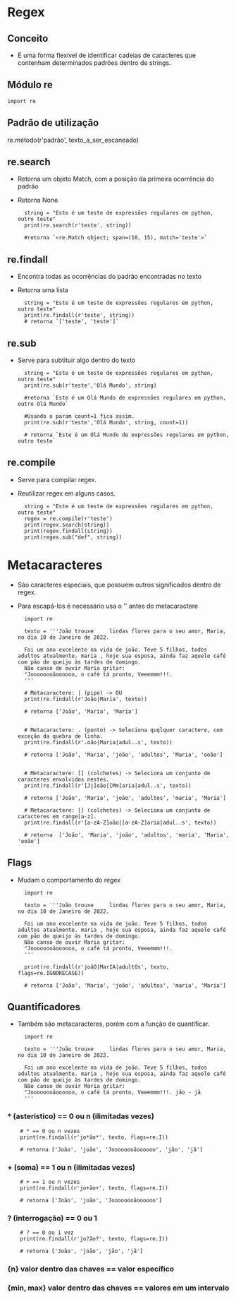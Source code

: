 # Regex

## Conceito

- É uma forma flexível de identificar cadeias de caracteres que contenham determinados padrões dentro de strings.

## Módulo re

`import re`

## Padrão de utilização

re.método(r'padrão', texto_a_ser_escaneado)

## re.search

- Retorna um objeto Match, com a posição da primeira ocorrência do padrão
- Retorna None

        string = "Este é um teste de expressões regulares em python, outro teste"
        print(re.search(r'teste', string))

        #retorna `<re.Match object; span=(10, 15), match='teste'>`

## re.findall

- Encontra todas as ocorrências do padrão encontradas no texto
- Retorna uma lista

        string = "Este é um teste de expressões regulares em python, outro teste"
        print(re.findall(r'teste', string))
        # retorna `['teste', 'teste']`

## re.sub

- Serve para subtituir algo dentro do texto

        string = "Este é um teste de expressões regulares em python, outro teste"
        print(re.sub(r'teste','Olá Mundo', string)

        #retorna `Este é um Olá Mundo de expressões regulares em python, outro Olá Mundo`

        #Usando o param count=1 fica assim.
        print(re.sub(r'teste','Olá Mundo', string, count=1))

        # retorna `Este é um Olá Mundo de expressões regulares em python, outro teste`

## re.compile

- Serve para compilar regex.
- Reutilizar regex em alguns casos.

        string = "Este é um teste de expressões regulares em python, outro teste"
        regex = re.compile(r'teste')
        print(regex.search(string))
        print(regex.findall(string))
        print(regex.sub("def", string))

# Metacaracteres

- São caracteres especiais, que possuem outros significados dentro de regex.
- Para escapá-los é necessário usa o '\' antes do metacaractere

        import re

        texto = '''João trouxe     lindas flores para o seu amor, Maria, no dia 10 de Janeiro de 2022.

        Foi um ano excelente na vida de joão. Teve 5 filhos, todos adultos atualmente. maria , hoje sua esposa, ainda faz aquele café com pão de queijo às tardes de domingo.
        Não canso de ouvir Maria gritar:
        "Joooooooãoooooo, o café tá pronto, Veeemmm!!!.
        '''

        # Metacaractere: | (pipe) -> OU
        print(re.findall(r'João|Maria', texto))

        # retorna ['João', 'Maria', 'Maria']


        # Metacaractere: . (ponto) -> Seleciona quqlquer caractere, com exceção da quebra de linha.
        print(re.findall(r'.oão|Maria|adul..s', texto))

        # retorna ['João', 'Maria', 'joão', 'adultos', 'Maria', 'ooão']


        # Metacaractere: [] (colchetes) -> Seleciona um conjunto de caracteres envolvidos nestes.
        print(re.findall(r'[Jj]oão|[Mm]aria|adul..s', texto))

        # retorna ['João', 'Maria', 'joão', 'adultos', 'maria', 'Maria']

        # Metacaractere: [] (colchetes) -> Seleciona um conjunto de caracteres em range[a-z].
        print(re.findall(r'[a-zA-Z]oão|[a-zA-Z]aria|adul..s', texto))

        # retorna  ['João', 'Maria', 'joão', 'adultos', 'maria', 'Maria', 'ooão']

## Flags

- Mudam o comportamento do regex

        import re

        texto = '''João trouxe     lindas flores para o seu amor, Maria, no dia 10 de Janeiro de 2022.

        Foi um ano excelente na vida de joão. Teve 5 filhos, todos adultos atualmente. maria , hoje sua esposa, ainda faz aquele café com pão de queijo às tardes de domingo.
        Não canso de ouvir Maria gritar:
        "Joooooooãoooooo, o café tá pronto, Veeemmm!!!.
        '''

        print(re.findall(r'joãO|MarIA|adultOs', texto, flags=re.IGNORECASE))

        # retorna ['João', 'Maria', 'joão', 'adultos', 'maria', 'Maria']

## Quantificadores

- Também são metacaracteres, porém com a função de quantificar.

        import re

        texto = '''João trouxe     lindas flores para o seu amor, Maria, no dia 10 de Janeiro de 2022.

        Foi um ano excelente na vida de joão. Teve 5 filhos, todos adultos atualmente. maria , hoje sua esposa, ainda faz aquele café com pão de queijo às tardes de domingo.
        Não canso de ouvir Maria gritar:
        "Joooooooãoooooo, o café tá pronto, Veeemmm!!!. jão - jã
        '''

### \* (asteristico) == 0 ou n (ilimitadas vezes)

        # * == 0 ou n vezes
        print(re.findall(r'jo*ão*', texto, flags=re.I))

        # retorna ['João', 'joão', 'Joooooooãoooooo', 'jão', 'jã']

### \+ (soma) == 1 ou n (ilimitadas vezes)

        # + == 1 ou n vezes
        print(re.findall(r'jo+ão+', texto, flags=re.I))

        # retorna ['João', 'joão', 'Joooooooãoooooo']

### ? (interrogação) == 0 ou 1

        # ? == 0 ou 1 vez
        print(re.findall(r'jo?ão?', texto, flags=re.I))

        # retorna ['João', 'joão', 'jão', 'jã']

### {n} valor dentro das chaves == valor específico

### {min, max} valor dentro das chaves == valores em um intervalo
